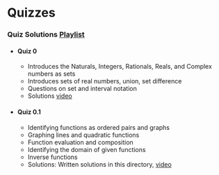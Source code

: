 # Quizzes

### Quiz Solutions [Playlist](https://youtube.com/playlist?list=PLxooDkHFi8M1nRgeGjYzXrmMii6r5fXQT)

- #### Quiz 0 
  - Introduces the Naturals, Integers, Rationals, Reals, and Complex numbers as sets
  - Introduces sets of real numbers, union, set difference
  - Questions on set and interval notation
  - Solutions [video](https://youtu.be/aggw-FLA0jo)
- #### Quiz 0.1
  - Identifying functions as ordered pairs and graphs
  - Graphing lines and quadratic functions
  - Function evaluation and composition
  - Identifying the domain of given functions
  - Inverse functions 
  - Solutions: Written solutions in this directory, [video](https://youtu.be/SV-uFis1LSY)
